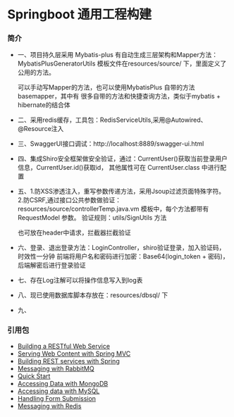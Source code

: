 # Springboot 通用工程构建

### 简介

* 一、项目持久层采用 Mybatis-plus 有自动生成三层架构和Mapper方法：MybatisPlusGeneratorUtils
模板文件在resources/source/ 下，里面定义了公用的方法。

    可以手动写Mapper的方法，也可以使用MybatisPlus 自带的方法 basemapper，其中有
    很多自带的方法和快捷查询方法，类似于mybatis + hibernate的结合体

* 二、采用redis缓存，工具包：RedisServiceUtils,采用@Autowired、@Resource注入

* 三、SwaggerUI接口调试：http://localhost:8889/swagger-ui.html 

* 四、集成Shiro安全框架做安全验证，通过：CurrentUser()获取当前登录用户信息，CurrentUser.id()获取id，
其他属性可在 CurrentUser.class 中进行配置

* 五、1.防XSS渗透注入，重写参数传递方法，采用Jsoup过滤页面特殊字符。
2.防CSRF,通过接口公共参数做验证：
resources/source/controllerTemp.java.vm  模板中，每个方法都带有 RequestModel 参数。
验证规则：utils/SignUtils 方法

    也可放在header中请求，拦截器拦截验证
       
* 六、登录、退出登录方法：LoginController，shiro验证登录，加入验证码，时效性一分钟
前端将用户名和密码进行加密：Base64(login_token + 密码)，后端解密后进行登录验证

* 七、存在Log注解可以将操作信息写入到log表

* 八、现已使用数据库脚本存放在：resources/dbsql/ 下

* 九、

### 引用包

* [Building a RESTful Web Service](https://spring.io/guides/gs/rest-service/)
* [Serving Web Content with Spring MVC](https://spring.io/guides/gs/serving-web-content/)
* [Building REST services with Spring](https://spring.io/guides/tutorials/bookmarks/)
* [Messaging with RabbitMQ](https://spring.io/guides/gs/messaging-rabbitmq/)
* [Quick Start](https://github.com/mybatis/spring-boot-starter/wiki/Quick-Start)
* [Accessing Data with MongoDB](https://spring.io/guides/gs/accessing-data-mongodb/)
* [Accessing data with MySQL](https://spring.io/guides/gs/accessing-data-mysql/)
* [Handling Form Submission](https://spring.io/guides/gs/handling-form-submission/)
* [Messaging with Redis](https://spring.io/guides/gs/messaging-redis/)

